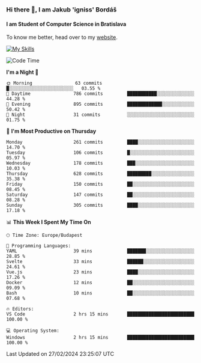 ### Hi there 👋, I am Jakub 'igniss' Bordáš

#### I am Student of Computer Science in Bratislava
To know me better, head over to my [website](https://bordas.sk).

[![My Skills](https://skillicons.dev/icons?i=js,html,css,figma,svelte,java,kotlin,python,postgresql,typescript,nest,nodejs)](https://bordas.sk)


<!--START_SECTION:waka-->
![Code Time](http://img.shields.io/badge/Code%20Time-1%2C414%20hrs%2030%20mins-blue)

**I'm a Night 🦉** 

```text
🌞 Morning                63 commits          █░░░░░░░░░░░░░░░░░░░░░░░░   03.55 % 
🌆 Daytime                786 commits         ███████████░░░░░░░░░░░░░░   44.28 % 
🌃 Evening                895 commits         █████████████░░░░░░░░░░░░   50.42 % 
🌙 Night                  31 commits          ░░░░░░░░░░░░░░░░░░░░░░░░░   01.75 % 
```
📅 **I'm Most Productive on Thursday** 

```text
Monday                   261 commits         ████░░░░░░░░░░░░░░░░░░░░░   14.70 % 
Tuesday                  106 commits         █░░░░░░░░░░░░░░░░░░░░░░░░   05.97 % 
Wednesday                178 commits         ███░░░░░░░░░░░░░░░░░░░░░░   10.03 % 
Thursday                 628 commits         █████████░░░░░░░░░░░░░░░░   35.38 % 
Friday                   150 commits         ██░░░░░░░░░░░░░░░░░░░░░░░   08.45 % 
Saturday                 147 commits         ██░░░░░░░░░░░░░░░░░░░░░░░   08.28 % 
Sunday                   305 commits         ████░░░░░░░░░░░░░░░░░░░░░   17.18 % 
```


📊 **This Week I Spent My Time On** 

```text
🕑︎ Time Zone: Europe/Budapest

💬 Programming Languages: 
YAML                     39 mins             ███████░░░░░░░░░░░░░░░░░░   28.85 % 
Svelte                   33 mins             ██████░░░░░░░░░░░░░░░░░░░   24.61 % 
Vue.js                   23 mins             ████░░░░░░░░░░░░░░░░░░░░░   17.26 % 
Docker                   12 mins             ██░░░░░░░░░░░░░░░░░░░░░░░   09.09 % 
Bash                     10 mins             ██░░░░░░░░░░░░░░░░░░░░░░░   07.68 % 

🔥 Editors: 
VS Code                  2 hrs 15 mins       █████████████████████████   100.00 % 

💻 Operating System: 
Windows                  2 hrs 15 mins       █████████████████████████   100.00 % 
```


 Last Updated on 27/02/2024 23:25:07 UTC
<!--END_SECTION:waka-->
